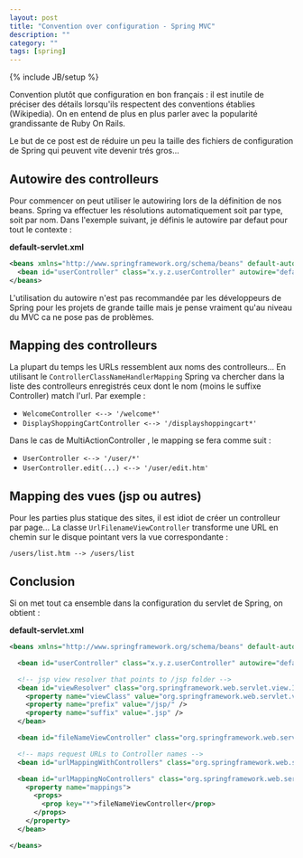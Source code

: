 ```yaml
---
layout: post
title: "Convention over configuration - Spring MVC"
description: ""
category: ""
tags: [spring]
---
```

{% include JB/setup %}

Convention plutôt que configuration en bon français : il est inutile de préciser des détails lorsqu'ils respectent des conventions établies (Wikipedia). On en entend de plus en plus parler avec la popularité grandissante de Ruby On Rails.

Le but de ce post est de réduire un peu la taille des fichiers de configuration de Spring qui peuvent vite devenir trés gros...

<!-- more -->

## Autowire des controlleurs

Pour commencer on peut utiliser le autowiring lors de la définition de nos beans. Spring va effectuer les résolutions automatiquement soit par type, soit par nom.
Dans l'exemple suivant, je définis le autowire par defaut pour tout le contexte :

**default-servlet.xml**

```xml
<beans xmlns="http://www.springframework.org/schema/beans" default-autowire="byName">
  <bean id="userController" class="x.y.z.userController" autowire="default" />
</beans>
```

L'utilisation du autowire n'est pas recommandée par les développeurs de Spring pour les projets de grande taille mais je pense vraiment qu'au niveau du MVC ca ne pose pas de problèmes.

## Mapping des controlleurs

La plupart du temps les URLs ressemblent aux noms des controlleurs... En utilisant le `ControllerClassNameHandlerMapping` Spring va chercher dans la liste des controlleurs enregistrés ceux dont le nom (moins le suffixe Controller) match l'url.
Par exemple :

* `WelcomeController <--> '/welcome*'`
* `DisplayShoppingCartController <--> '/displayshoppingcart*'`

Dans le cas de MultiActionController , le mapping se fera comme suit :

* `UserController <--> '/user/*'`
* `UserController.edit(...) <--> '/user/edit.htm'`

## Mapping des vues (jsp ou autres)

Pour les parties plus statique des sites, il est idiot de créer un controlleur par page...
La classe `UrlFilenameViewController` transforme une URL en chemin sur le disque pointant vers la vue correspondante :

`/users/list.htm --> /users/list`

## Conclusion

Si on met tout ca ensemble dans la configuration du servlet de Spring, on obtient :

**default-servlet.xml**

```xml
<beans xmlns="http://www.springframework.org/schema/beans" default-autowire="byName">

  <bean id="userController" class="x.y.z.userController" autowire="default" />

  <!-- jsp view resolver that points to /jsp folder -->
  <bean id="viewResolver" class="org.springframework.web.servlet.view.InternalResourceViewResolver">
    <property name="viewClass" value="org.springframework.web.servlet.view.JstlView" />
    <property name="prefix" value="/jsp/" />
    <property name="suffix" value=".jsp" />
  </bean>

  <bean id="fileNameViewController" class="org.springframework.web.servlet.mvc.UrlFilenameViewController" />

  <!-- maps request URLs to Controller names -->
  <bean id="urlMappingWithControllers" class="org.springframework.web.servlet.mvc.support.ControllerClassNameHandlerMapping" />

  <bean id="urlMappingNoControllers" class="org.springframework.web.servlet.handler.SimpleUrlHandlerMapping">
    <property name="mappings">
      <props>
        <prop key="*">fileNameViewController</prop>
      </props>
    </property>
  </bean>

</beans>
```